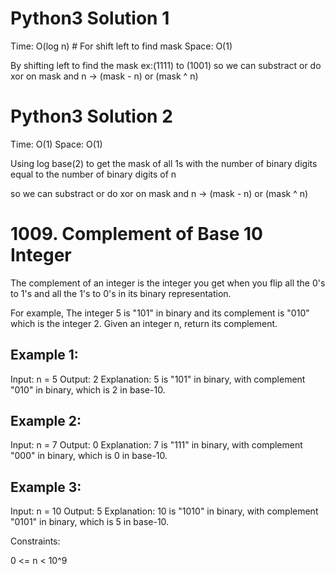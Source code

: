 # Python3 Solution 1
Time: O(log n) # For shift left to find mask
Space: O(1)

By shifting left to find the mask ex:(1111) to (1001)
so we can substract or do xor on mask and n -> (mask - n) or (mask ^ n)


# Python3 Solution 2
Time: O(1) 
Space: O(1)

Using log base(2) to get the mask of all 1s with the number of binary digits equal to the number of binary digits of n

so we can substract or do xor on mask and n -> (mask - n) or (mask ^ n)


# 1009. Complement of Base 10 Integer

The complement of an integer is the integer you get when you flip all the 0's to 1's and all the 1's to 0's in its binary representation.

For example, The integer 5 is "101" in binary and its complement is "010" which is the integer 2.
Given an integer n, return its complement.

 

## Example 1:

Input: n = 5
Output: 2
Explanation: 5 is "101" in binary, with complement "010" in binary, which is 2 in base-10.
## Example 2:

Input: n = 7
Output: 0
Explanation: 7 is "111" in binary, with complement "000" in binary, which is 0 in base-10.
## Example 3:

Input: n = 10
Output: 5
Explanation: 10 is "1010" in binary, with complement "0101" in binary, which is 5 in base-10.
 

Constraints:

0 <= n < 10^9
